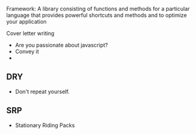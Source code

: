 

Framework: A library consisting of functions and methods for a particular language that provides powerful shortcuts and methods and to optimize your application

Cover letter writing
- Are you passionate about javascript?
- Convey it
-


## DRY
- Don't repeat yourself.

## SRP
- Stationary Riding Packs
